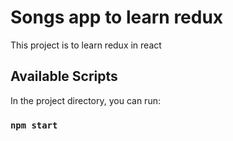 # Songs app to learn redux

This project is to learn redux in react

## Available Scripts

In the project directory, you can run:

### `npm start`
